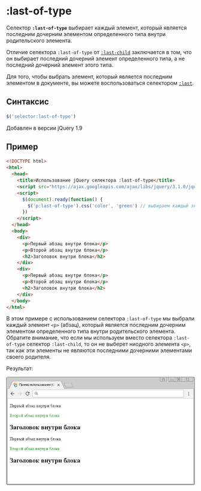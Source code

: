 # :last-of-type

Селектор **`:last-of-type`** выбирает каждый элемент, который является последним дочерним элементом определенного типа внутри родительского элемента.

Отличие селектора `:last-of-type` от [`:last-child`](selector:last-child.md) заключается в том, что он выбирает последний дочерний элемент определенного типа, а не последний дочерний элемент этого типа.

Для того, чтобы выбрать элемент, который является последним элементом в документе, вы можете воспользоваться селектором [`:last`](selector:last.md).

## Синтаксис

```js
$('selector:last-of-type')
```

Добавлен в версии jQuery 1.9

## Пример

```html
<!DOCTYPE html>
<html>
  <head>
    <title>Использование jQuery селектора :last-of-type</title>
    <script src="https://ajax.googleapis.com/ajax/libs/jquery/3.1.0/jquery.min.js"></script>
    <script>
      $(document).ready(function() {
        $('p:last-of-type').css('color', 'green') // выбираем каждый элемент <p>, который является последним дочерним элементом определенного типа внутри родительского элемента.
      })
    </script>
  </head>
  <body>
    <div>
      <p>Первый абзац внутри блока</p>
      <p>Второй абзац внутри блока</p>
      <h2>Заголовок внутри блока</h2>
    </div>
    <div>
      <p>Первый абзац внутри блока</p>
      <p>Второй абзац внутри блока</p>
      <h2>Заголовок внутри блока</h2>
    </div>
  </body>
</html>
```

В этом примере с использованием селектора `:last-of-type` мы выбрали каждый элемент `<p>` (абзац), который является последним дочерним элементом определенного типа внутри родительского элемента. Обратите внимание, что если мы используем вместо селектора `:last-of-type` селектор `:last-child`, то он не выберет ниодного элемента `<p>`, так как эти элементы не являются последними дочерними элементами своего родителя.

Результат:

![Пример использования jQuery селектора :last-of-type](983.png)

